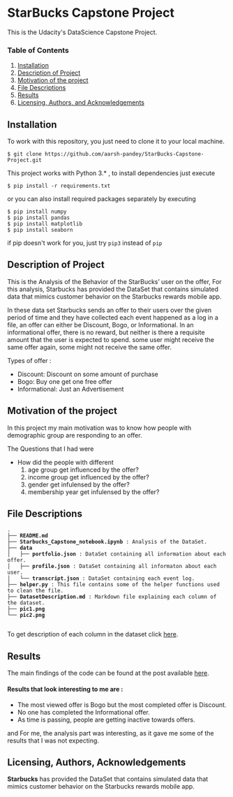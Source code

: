 # StarBucks Capstone Project

This is the Udacity's DataScience Capstone Project.


### Table of Contents

1. [Installation](#installation)
2. [Description of Project](#description)
3. [Motivation of the project](#motivation)
2. [File Descriptions](#files)
3. [Results](#results)
4. [Licensing, Authors, and Acknowledgements](#licensing)

## Installation <a name="installation"></a>

To work with this repository, you just need to clone it to your local machine.

```
$ git clone https://github.com/aarsh-pandey/StarBucks-Capstone-Project.git
```

This project works with Python 3.* , to install dependencies just execute

```
$ pip install -r requirements.txt
```

or you can also install required packages separately by executing

```
$ pip install numpy
$ pip install pandas
$ pip install matplotlib
$ pip install seaborn
```

if pip doesn't work for you, just try `pip3` instead of `pip`

## Description of Project <a name="description"></a>
This is the Analysis of the Behavior of the StarBucks’ user on the offer, For this analysis, Starbucks has provided the DataSet that contains simulated data that mimics customer behavior on the Starbucks rewards mobile app.

In these data set Starbucks sends an offer to their users over the given period of time and they have collected each event happened as a log in a file, an offer can either be Discount, Bogo, or Informational. In an informational offer, there is no reward, but neither is there a requisite amount that the user is expected to spend. some user might receive the same offer again, some might not receive the same offer.

Types of offer :
* Discount: Discount on some amount of purchase
* Bogo: Buy one get one free offer
* Informational: Just an Advertisement 

## Motivation of the project <a name="motivation"></a>

In this project my main motivation was to know how people with demographic group are responding to an offer.

The Questions that I had were 

* How did the people with different 
  1. age group get influenced by the offer?
  1. income group get influenced by the offer?
  1. gender get infulensed by the offer?
  1. membership year get infulensed by the offer?

## File Descriptions <a name="files"></a>

<pre>
<code>.
├── <b>README.md</b>
├── <b>Starbucks_Capstone_notebook.ipynb</b> : Analysis of the DataSet.
├── <b>data</b>
│   ├── <b>portfolio.json</b> : DataSet containing all information about each offer.
│   ├── <b>profile.json</b> : DataSet containing all informaton about each user.
│   └── <b>transcript.json</b> : DataSet containing each event log.
├── <b>helper.py</b> : This file contains some of the helper functions used to clean the file.
├── <b>DatasetDescription.md</b> : Markdown file explaining each column of the dataset.
├── <b>pic1.png</b>
└── <b>pic2.png</b>
 </code>
</pre>

To get description of each column in the dataset click [here](https://github.com/aarsh-pandey/StarBucks-Capstone-Project/blob/master/DatasetDescription.md).

## Results<a name="results"></a>

The main findings of the code can be found at the post available [here](https://aarshpandey.medium.com/how-starbucks-users-behave-on-offer-ffbc17367094).

#### Results that look interesting to me are :

* The most viewed offer is Bogo but the most completed offer is Discount.
* No one has completed the Informational offer.
* As time is passing, people are getting inactive towards offers.

and For me, the analysis part was interesting, as it gave me some of the results that I was not expecting.


## Licensing, Authors, Acknowledgements<a name="licensing"></a>
**Starbucks** has provided the DataSet that contains simulated data that mimics customer behavior on the Starbucks rewards mobile app.
